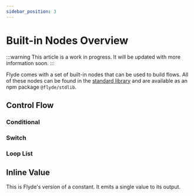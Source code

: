 ```yaml
---
sidebar_position: 3
---
```


# Built-in Nodes Overview

:::warning
This article is a work in progress. It will be updated with more information soon.
:::

Flyde comes with a set of built-in nodes that can be used to build flows. All of these nodes can be found in the [standard library](https://github.com/flydelabs/flyde/tree/main/stdlib) and are available as an npm package `@flyde/stdlib`.

## Control Flow

### Conditional

### Switch

### Loop List

## Inline Value

This is Flyde's version of a constant. It emits a single value to its output.

##
